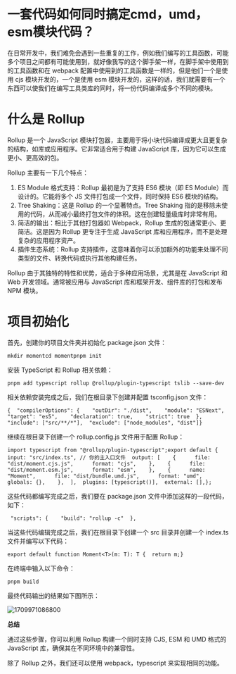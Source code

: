 # 一套代码如何同时搞定cmd，umd，esm模块代码？

在日常开发中，我们难免会遇到一些重复的工作，例如我们编写的工具函数，可能多个项目之间都有可能使用到，就好像我写的这个脚手架一样，在脚手架中使用到的工具函数和在 webpack 配置中使用到的工具函数是一样的，但是他们一个是使用 cjs 模块开发的，一个是使用 esm 模块开发的，这样的话，我们就需要有一个东西可以使我们在编写工具类库的同时，将一份代码编译成多个不同的模块。

# **什么是 Rollup**

Rollup 是一个 JavaScript 模块打包器，主要用于将小块代码编译成更大且更复杂的结构，如库或应用程序。它非常适合用于构建 JavaScript 库，因为它可以生成更小、更高效的包。

Rollup 主要有一下几个特点：

1. ES Module 格式支持：Rollup 最初是为了支持 ES6 模块（即 ES Module）而设计的。它能将多个 JS 文件打包成一个文件，同时保持 ES6 模块的结构。
2. Tree Shaking：这是 Rollup 的一个显著特点。Tree Shaking 指的是移除未使用的代码，从而减小最终打包文件的体积。这在创建轻量级库时非常有用。
3. 简洁的输出：相比于其他打包器如 Webpack，Rollup 生成的包通常更小、更简洁。这是因为 Rollup 更专注于生成 JavaScript 库和应用程序，而不是处理复杂的应用程序资产。
4. 插件生态系统：Rollup 支持插件，这意味着你可以添加额外的功能来处理不同类型的文件、转换代码或执行其他构建任务。

Rollup 由于其独特的特性和优势，适合于多种应用场景，尤其是在 JavaScript 和 Web 开发领域。通常被应用与 JavaScript 库和框架开发、组件库的打包和发布 NPM 模块。

# **项目初始化**

首先，创建你的项目文件夹并初始化 package.json 文件：

```
mkdir momentcd momentpnpm init
```

安装 TypeScript 和 Rollup 相关依赖：

```
pnpm add typescript rollup @rollup/plugin-typescript tslib --save-dev
```

相关依赖安装完成之后，我们在根目录下创建并配置 tsconfig.json 文件：

```
{  "compilerOptions": {    "outDir": "./dist",    "module": "ESNext",    "target": "es5",    "declaration": true,    "strict": true  },  "include": ["src/**/*"],  "exclude": ["node_modules", "dist"]}
```

继续在根目录下创建一个 rollup.config.js 文件用于配置 Rollup：

```
import typescript from "@rollup/plugin-typescript";export default {  input: "src/index.ts", // 你的主入口文件  output: [    {      file: "dist/moment.cjs.js",      format: "cjs",    },    {      file: "dist/moment.esm.js",      format: "esm",    },    {      name: "Moment",      file: "dist/bundle.umd.js",      format: "umd",      globals: {},    },  ],  plugins: [typescript()],  external: [],};
```

这些代码都编写完成之后，我们要在 package.json 文件中添加这样的一段代码，如下：

```
 "scripts": {    "build": "rollup -c"  },
```

当这些代码编辑完成之后，我们在根目录下创建一个 src 目录并创建一个 index.ts 文件并编写以下代码：

```
export default function Moment<T>(m: T): T {  return m;}
```

在终端中输入以下命令：

```
pnpm build
```

最终代码输出的结果如下图所示：

![1709971086800](C:\Users\Administrator\AppData\Roaming\Typora\typora-user-images\1709971086800.png)

**总结**

通过这些步骤，你可以利用 Rollup 构建一个同时支持 CJS, ESM 和 UMD 格式的 JavaScript 库，确保其在不同环境中的兼容性。

除了 Rollup 之外，我们还可以使用 webpack，typescript 来实现相同的功能。
